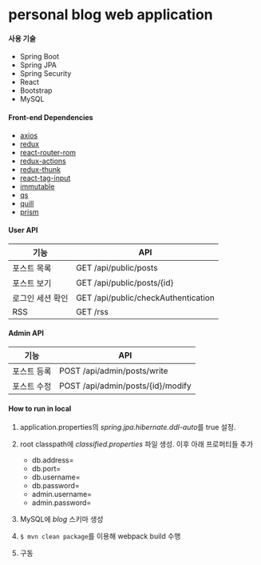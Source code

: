 # personal blog web application

#### 사용 기술
- Spring Boot
- Spring JPA
- Spring Security
- React
- Bootstrap
- MySQL

#### Front-end Dependencies
- [axios](https://www.npmjs.com/package/axios)
- [redux](https://www.npmjs.com/package/redux)
- [react-router-rom](https://www.npmjs.com/package/react-router-dom)
- [redux-actions](https://www.npmjs.com/package/redux-actions)
- [redux-thunk](https://www.npmjs.com/package/redux-thunk)
- [react-tag-input](https://www.npmjs.com/package/react-tag-input)
- [immutable](https://www.npmjs.com/package/immutable)
- [qs](https://www.npmjs.com/package/qs)
- [quill](https://quilljs.com/)
- [prism](http://prismjs.com/)

#### User API
| 기능 | API |
|-----|-----|
| 포스트 목록 | GET /api/public/posts |
| 포스트 보기 | GET /api/public/posts/{id} |
| 로그인 세션 확인 | GET /api/public/checkAuthentication |
| RSS | GET /rss |

#### Admin API
| 기능 | API |
|-----|-----|
| 포스트 등록 | POST /api/admin/posts/write |
| 포스트 수정 | POST /api/admin/posts/{id}/modify |

#### How to run in local

1. application.properties의 *spring.jpa.hibernate.ddl-auto*를 true 설정.
2. root classpath에 *classified.properties* 파일 생성. 이후 아래 프로퍼티들 추가

    - db.address=
    - db.port=
    - db.username=
    - db.password=
    - admin.username=
    - admin.password=

3. MySQL에 *blog* 스키마 생성
4. `$ mvn clean package`를 이용해 webpack build 수행
5. 구동